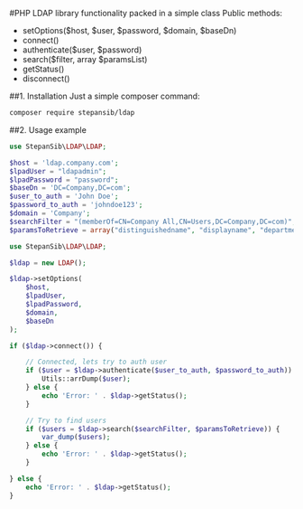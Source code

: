 #PHP LDAP library functionality packed in a simple class
Public methods:
 - setOptions($host, $user, $password, $domain, $baseDn)
 - connect()
 - authenticate($user, $password)
 - search($filter, array $paramsList)
 - getStatus()
 - disconnect()

##1. Installation
Just a simple composer command:
```sh
composer require stepansib/ldap
```

##2. Usage example
```php
use StepanSib\LDAP\LDAP;

$host = 'ldap.company.com';
$lpadUser = "ldapadmin";
$lpadPassword = "password";
$baseDn = 'DC=Company,DC=com';
$user_to_auth = 'John Doe';
$password_to_auth = 'johndoe123';
$domain = 'Company';
$searchFilter = "(memberOf=CN=Company All,CN=Users,DC=Company,DC=com)";
$paramsToRetrieve = array("distinguishedname", "displayname", "department", "title");

use StepanSib\LDAP\LDAP;

$ldap = new LDAP();

$ldap->setOptions(
    $host,
    $lpadUser,
    $lpadPassword,
    $domain,
    $baseDn
);

if ($ldap->connect()) {

    // Connected, lets try to auth user
    if ($user = $ldap->authenticate($user_to_auth, $password_to_auth)) {
        Utils::arrDump($user);
    } else {
        echo 'Error: ' . $ldap->getStatus();
    }

    // Try to find users
    if ($users = $ldap->search($searchFilter, $paramsToRetrieve)) {
        var_dump($users);
    } else {
        echo 'Error: ' . $ldap->getStatus();
    }

} else {
    echo 'Error: ' . $ldap->getStatus();
}
```